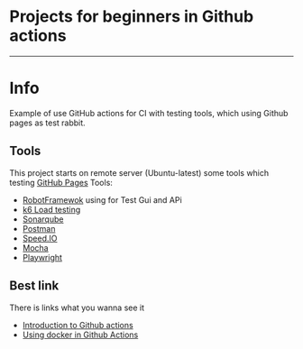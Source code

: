 # Projects for beginners in Github actions

--------------------

# Info
Example of use GitHub actions for CI with testing tools, which using Github pages as test rabbit.

## Tools
This project starts on remote server (Ubuntu-latest) some tools which testing [GitHub Pages](https://github.com/procesor2017/gitHubWorkShop)
Tools:
 - [RobotFramewok](https://robotframework.org/) using for Test Gui and APi
 - [k6 Load testing](https://k6.io/)
 - [Sonarqube](https://www.sonarqube.org/)
 - [Postman](https://www.postman.com/)
 - [Speed.IO](https://www.speed.io/)
 - [Mocha](https://mochajs.org/)
 - [Playwright](https://github.com/microsoft/playwright) 

## Best link 
There is links what you wanna see it
 - [Introduction to Github actions](https://docs.github.com/en/actions/configuring-and-managing-workflows/configuring-a-workflow)
 - [Using docker in Github Actions](https://stackoverflow.com/questions/57549439/how-do-i-use-docker-with-github-actions) 
